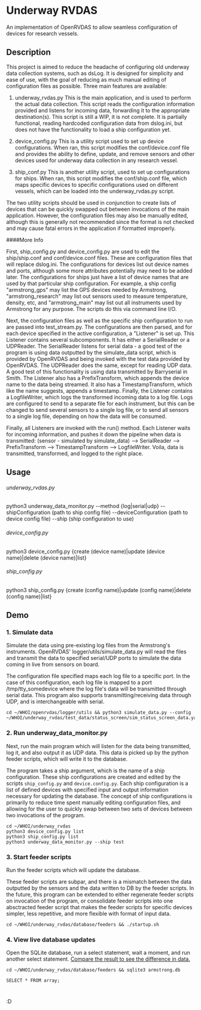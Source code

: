 # Underway RVDAS
An implementation of OpenRVDAS to allow seamless configuration of devices for research vessels.

## Description

This project is aimed to reduce the headache of configuring old underway data collection systems, such as dsLog. It is designed for simplicity and ease of use, with the goal of reducing as much manual editing of configuration files as possible. Three main features are available:

1. underway_rvdas.py
  This is the main application, and is used to perform the actual data collection. This script reads the configuration information provided and listens for incoming data, forwarding it to the appropriate destination(s).
  This script is still a WIP, it is not complete. It is partially functional, reading hardcoded configuration data from dslog.ini, but does not have the functionality to load a ship configuration yet.

3. device_config.py
  This is a utility script used to set up device configurations. When ran, this script modifies the conf/device.conf file and provides the ability to define, update, and remove sensors and other devices used for underway data collection in any research vessel.

4. ship_conf.py
   This is another utility script, used to set up configurations for ships. When ran, this script modifies the conf/ship.conf file, which maps specific devices to specific configurations used on different vessels, which can be loaded into the underway_rvdas.py script.

The two utility scripts should be used in conjunction to create lists of devices that can be quickly swapped out between invocations of the main application. However, the configuration files may also be manually edited, although this is generally not recommended since the format is not checked and may cause fatal errors in the application if formatted improperly.

####More Info

First, ship_config.py and device_config.py are used to edit the ship/ship.conf and conf/device.conf files. These are configuration files that will replace dslog.ini. The configurations for devices list out device names and ports, although some more attributes potentially may need to be added later. The configurations for ships just have a list of device names that are used by that particular ship configuration. For example, a ship config "armstrong_gps" may list the GPS devices needed by Armstrong, "armstrong_research" may list out sensors used to measure temperature, density, etc, and "armstrong_main" may list out all instruments used by Armstrong for any purpose. The scripts do this via command line I/O.

Next, the configuration files as well as the specific ship configuration to run are passed into test_stream.py. The configurations are then parsed, and for each device specified in the active configuration, a "Listener" is set up. This Listener contains several subcomponents. It has either a SerialReader or a UDPReader. The SerialReader listens for serial data - a good test of the program is using data outputted by the simulate_data script, which is provided by OpenRVDAS and being invoked with the test data provided by OpenRVDAS. The UDPReader does the same, except for reading UDP data. A good test of this functionality is using data transmitted by Barryserial in Smith. The Listener also has a PrefixTransform, which appends the device name to the data being streamed. It also has a TimestampTransform, which like the name suggests, appends a timestamp. Finally, the Listener contains a LogfileWriter, which logs the transformed incoming data to a log file. Logs are configured to send to a separate file for each instrument, but this can be changed to send several sensors to a single log file, or to send all sensors to a single log file, depending on how the data will be consumed.

Finally, all Listeners are invoked with the run() method. Each Listener waits for incoming information, and pushes it down the pipeline when data is transmitted: (sensor - simulated by simulate_data) --> SerialReader --> PrefixTransform --> TimestampTransform --> LogfileWriter. Voila, data is transmitted, transformed, and logged to the right place.

## Usage

###### underway_rvdas.py
  python3 underway_data_monitor.py --method {log|serial|udp} --shipConfiguration (path to ship config file) --deviceConfiguration (path to device config file) --ship (ship configuration to use)

###### device_config.py
  python3 device_config.py {create (device name)|update (device name)|delete (device name)|list}

###### ship_config.py
  python3 ship_config.py {create (config name)|update (config name)|delete (config name)|list}

## Demo

### 1. Simulate data

Simulate the data using pre-existing log files from the Armstrong's instruments. OpenRVDAS' logger/utils/simulate_data.py will read the files and transmit the data to specified serial/UDP ports to simulate the data coming in live from sensors on board.

The configuration file specified maps each log file to a specific port. In the case of this configuration, each log file is mapped to a port /tmp/tty_somedevice where the log file's data will be transmitted through serial data. This program also supports transmitting/receiving data through UDP, and is interchangeable with serial.


```
cd ~/WHOI/openrvdas/logger/utils && python3 simulate_data.py --config ~/WHOI/underway_rvdas/test_data/status_screen/sim_status_screen_data.yaml
```

### 2. Run underway_data_monitor.py

Next, run the main program which will listen for the data being transmitted, log it, and also output it as UDP data. This data is picked up by the python feeder scripts, which will write it to the database.

The program takes a ship argument, which is the name of a ship configuration. These ship configurations are created and edited by the scripts ```ship_config.py``` and ```device.config.py```. Each ship configuration is a list of defined devices with specified input and output information necessary for updating the database. The concept of ship configurations is primarily to reduce time spent manually editing configuration files, and allowing for the user to quickly swap between two sets of devices between two invocations of the program.

```
cd ~/WHOI/underway_rvdas
python3 device_config.py list
python3 ship_config.py list
python3 underway_data_monitor.py --ship test
```

### 3. Start feeder scripts

Run the feeder scripts which will update the database.

These feeder scripts are subpar, and there is a mismatch between the data outputted by the sensors and the data written to DB by the feeder scripts. In the future, this program can be extended to either regenerate feeder scripts on invocation of the program, or consolidate feeder scripts into one absctracted feeder script that makes the feeder scripts for specific devices simpler, less repetitive, and more flexible with format of input data.

```
cd ~/WHOI/underway_rvdas/database/feeders && ./startup.sh
```

### 4. View live database updates

Open the SQLite database, run a select statement, wait a moment, and run another select statement. [Compare the result to see the difference in data.](https://www.diffchecker.com/)

```
cd ~/WHOI/underway_rvdas/database/feeders && sqlite3 armstrong.db
```

```
SELECT * FROM array;
```

#

:D
